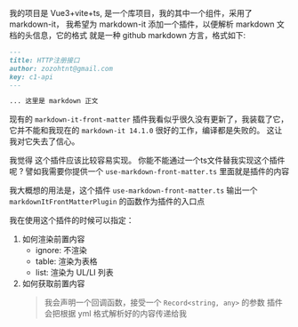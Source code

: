 我的项目是 Vue3+vite+ts, 是一个库项目，我的其中一个组件，采用了 markdown-it，
我希望为 markdown-it 添加一个插件，以便解析 markdown 文档的头信息，它的格式
就是一种 github markdown 方言，格式如下:

```md
---
title: HTTP注册接口
author: zozohtnt@gmail.com
key: c1-api
---

... 这里是 markdown 正文

```

现有的 `markdown-it-front-matter` 插件我看似乎很久没有更新了，我装载了它，
它并不能和我现在的 `markdown-it 14.1.0` 很好的工作，编译都是失败的。
这让我对它失去了信心。

我觉得 这个插件应该比较容易实现。 你能不能通过一个ts文件替我实现这个插件呢 ?
譬如我需要你提供一个 `use-markdown-front-matter.ts` 里面就是插件的内容

我大概想的用法是，这个插件 `use-markdown-front-matter.ts` 输出一个
`markdownItFrontMatterPlugin` 的函数作为插件的入口点

我在使用这个插件的时候可以指定：

1. 如何渲染前置内容
   - ignore: 不渲染
   - table: 渲染为表格
   - list: 渲染为 UL/LI 列表
2. 如何获取前置内容
   > 我会声明一个回调函数，接受一个 `Record<string, any>` 的参数
   > 插件会把根据 yml 格式解析好的内容传递给我